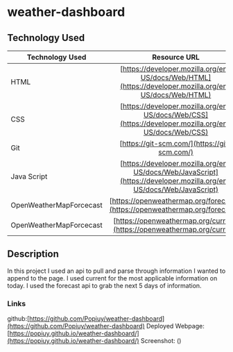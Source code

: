 # weather-dashboard

## Technology Used 

| Technology Used         | Resource URL           | 
| ------------- |:-------------:| 
| HTML    | [https://developer.mozilla.org/en-US/docs/Web/HTML](https://developer.mozilla.org/en-US/docs/Web/HTML) | 
| CSS     | [https://developer.mozilla.org/en-US/docs/Web/CSS](https://developer.mozilla.org/en-US/docs/Web/CSS)      |   
| Git | [https://git-scm.com/](https://git-scm.com/)     |   
| Java Script | [https://developer.mozilla.org/en-US/docs/Web/JavaScript](https://developer.mozilla.org/en-US/docs/Web/JavaScript)  |
| OpenWeatherMapForcecast | [https://openweathermap.org/forecast5](https://openweathermap.org/forecast5)  |
| OpenWeatherMapForcecast | [https://openweathermap.org/current](https://openweathermap.org/current)  |
## Description 

In this project I used an api to pull and parse through information I wanted to append to the page. I used current for the most applicable information on today. I used the forecast api to grab the next 5 days of information. 


### Links
github:[https://github.com/Popiuy/weather-dashboard](https://github.com/Popiuy/weather-dashboard)
Deployed Webpage:[https://popiuy.github.io/weather-dashboard/](https://popiuy.github.io/weather-dashboard/)
Screenshot: (![]())
